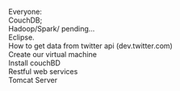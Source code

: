 
Everyone:<br>
CouchDB; <br>
Hadoop/Spark/ pending... </br>
Eclipse. </br>
How to get data from twitter api (dev.twitter.com) </br>
Create our virtual machine </br>
Install couchBD<br>
Restful web services <br>
Tomcat Server 
